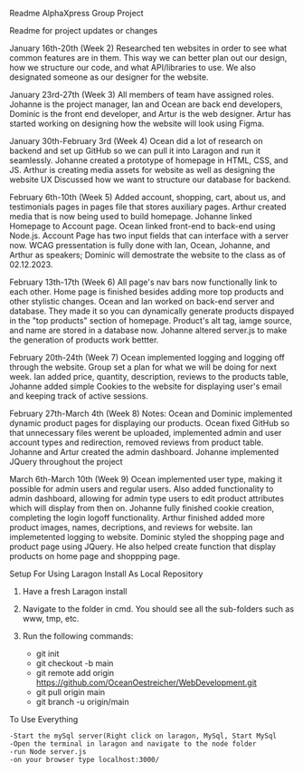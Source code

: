 Readme
AlphaXpress Group Project

Readme for project updates or changes

January 16th-20th (Week 2)
Researched ten websites in order to see what common features are in them. This way we can better plan out our design, how we structure our code, and what API/libraries to use.
We also designated someone as our designer for the website.

January 23rd-27th (Week 3)
All members of team have assigned roles. Johanne is the project manager, Ian and Ocean are back end developers, Dominic is the front end developer, and Artur is the web designer.
Artur has started working on designing how the website will look using Figma.

January 30th-February 3rd (Week 4)
Ocean did a lot of research on backend and set up GitHub so we can pull it into Laragon and run it seamlessly. Johanne created a prototype of homepage in HTML, CSS, and JS. Arthur is creating media assets for website as well as designing the website UX Discussed how we want to structure our database for backend. 

February 6th-10th (Week 5)
Added account, shopping, cart, about us, and testimonials pages in pages file that stores auxiliary pages. Arthur created media that is now being used to build homepage. Johanne linked Homepage to Account page. Ocean linked front-end to back-end using Node.js. Account Page has two input fields that can interface with a server now. WCAG pressentation is fully done with Ian, Ocean, Johanne, and Arthur as speakers; Dominic will demostrate the website to the class as of 02.12.2023.

February 13th-17th (Week 6)
All page's nav bars now functionally link to each other. Home page is finished besides adding more top products and other stylistic changes. Ocean and Ian worked on back-end server and database. They made it so you can dynamically generate products dispayed in the "top products" section of homepage. Product's alt tag, iamge source, and name are stored in a database now. Johanne altered server.js to make the generation of products work bettter.

February 20th-24th (Week 7)
Ocean implemented logging and logging off through the website. Group set a plan for what we will be doing for next week. Ian added price, quantity, description, reviews to the products table, Johanne added simple Cookies to the website for displaying user's email and keeping track of active sessions.

February 27th-March 4th (Week 8)
Notes: Ocean and Dominic implemented dynamic product pages for displaying our products. Ocean fixed GitHub so that unnecessary files werent be uploaded, implemented admin and user account types and redirection, removed reviews from product table. Johanne and Artur created the admin dashboard. Johanne implemented JQuery throughout the project

March 6th-March 10th (Week 9)
Ocean implemented user type, making it possible for admin users and regular users. Also added functionality to admin dashboard, allowing for admin type users to edit product attributes which will display from then on. Johanne fully finished cookie creation, completing the login logoff functionality. Arthur finished added more product images, names, decriptions, and reviews for website. Ian implemetented logging to website. Dominic styled the shopping page and product page using JQuery. He also helped create function that display products on home page and shoppping page.

Setup For Using Laragon Install As Local Repository

1. Have a fresh Laragon install

2. Navigate to the folder in cmd. You should see all the sub-folders such as www, tmp, etc.

3. Run the following commands:

	- git init
	- git checkout -b main
	- git remote add origin https://github.com/OceanOestreicher/WebDevelopment.git
	- git pull origin main
	- git branch -u origin/main
	
To Use Everything

	-Start the mySql server(Right click on laragon, MySql, Start MySql
	-Open the terminal in laragon and navigate to the node folder
	-run Node server.js
	-on your browser type localhost:3000/

